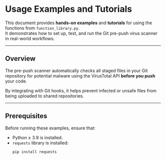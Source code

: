 # Usage Examples and Tutorials

This document provides **hands-on examples** and **tutorials** for using the functions from `function_library.py`.  
It demonstrates how to set up, test, and run the Git pre-push virus scanner in real-world workflows.

---

## Overview

The pre-push scanner automatically checks all staged files in your Git repository for potential malware using the VirusTotal API **before you push** your code.  

By integrating with Git hooks, it helps prevent infected or unsafe files from being uploaded to shared repositories.

---

## Prerequisites

Before running these examples, ensure that:
- Python ≥ 3.9 is installed.  
- `requests` library is installed:
  ```bash
  pip install requests
